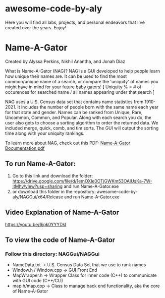 # awesome-code-by-aly
Here you will find all labs, projects, and personal endeavors that I've created over the years.  Enjoy!

# Name-A-Gator
Created by Alyssa Perkins, Nikhil Anantha, and Jonah Diaz

What is Name-A-Gator (NAG)?  NAG is a GUI developed to help people learn how unique their names are.  It can be used to find the most common/unique name of a search, or compare the 'uniquity' of names you might have in mind for your future baby gators! [ Uniquity % = # of occurences for searched name / all names appearing under that search ]

NAG uses a U.S. Census data set that contains name statistics from 1910-2021.  It includes the number of people born with the same name each year for that state and gender.  Names can be ranked from Unique, Rare, Uncommon, Common, and Popular.  Along with each search you do, the user also gets to choose a sorting algorithm to order the returned data.  We included merge, quick, comb, and tim sorts.  The GUI will output the sorting time along with your uniquity rankings.

To learn more about NAG, check out this PDF: [Name-A-Gator Documentation.pdf](https://github.com/alyssaperkins/awesome-code-by-aly/files/12303741/Name-A-Gator.Documentation.pdf)

## To run Name-A-Gator:
1. Go to this link and download the folder: https://drive.google.com/file/d/1emOXle0OTjGWKm53OAlUsKa-7W-jtMhy/view?usp=sharing and run Name-A-Gator.exe
2. or download this folder in the repository: awesome-code-by-aly/NAGGui/x64/Release and run Name-A-Gator.exe

## Video Explanation of Name-A-Gator
https://youtu.be/6jpk0YYYDkI 

## To view the code of Name-A-Gator
### Follow this directory: NAGGui/NAGGui
- NameData.txt -> U.S. Census Data Set that we use to rank names
- Window.h / Window.cpp -> GUI Front End
- MapWrapper.h -> Wrapper Class for inner code (C++) to communicate with GUI code (C++/CLI)
- map.h/map.cpp -> Class to manage back end functionality, aka the core of Name-A-Gator

